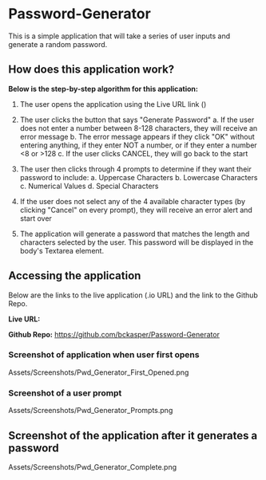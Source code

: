 # Password-Generator
This is a simple application that will take a series of user inputs and generate a random password. 

## How does this application work?
**Below is the step-by-step algorithm for this application:**

1. The user opens the application using the Live URL link ()

2. The user clicks the button that says "Generate Password"
    a. If the user does not enter a number between 8-128 characters, they will receive an error message
    b. The error message appears if they click "OK" without entering anything, if they enter NOT a number, or if they enter a number <8 or >128
    c. If the user clicks CANCEL, they will go back to the start

3. The user then clicks through 4 prompts to determine if they want their password to include:
    a. Uppercase Characters
    b. Lowercase Characters
    c. Numerical Values
    d. Special Characters

4. If the user does not select any of the 4 available character types (by clicking "Cancel" on every prompt), they will receive an error alert and start over

5. The application will generate a password that matches the length and characters selected by the user. This password will be displayed in the body's Textarea element.


## Accessing the application
Below are the links to the live application (.io URL) and the link to the Github Repo.

**Live URL:** 

**Github Repo:** https://github.com/bckasper/Password-Generator 


### Screenshot of application when user first opens
Assets/Screenshots/Pwd_Generator_First_Opened.png

### Screenshot of a user prompt
Assets/Screenshots/Pwd_Generator_Prompts.png

## Screenshot of the application after it generates a password
Assets/Screenshots/Pwd_Generator_Complete.png 